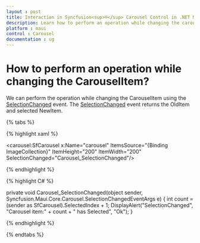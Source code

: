 ```yaml
---
layout : post
title: Interaction in Syncfusion<sup>®</sup> Carousel Control in .NET MAUI.
description: Learn how to perform an operation while changing the carouselItem or Collection in Carousel for .NET MAUI.
platform : maui
control : Carousel
documentation : ug
---
```


# How to perform an operation while changing the CarouselItem?

We can perform the operation while changing the CarouselItem using the [SelectionChanged](https://help.syncfusion.com/cr/maui/Syncfusion.Maui.Carousel.SfCarousel.html#Syncfusion_Maui_Carousel_SfCarousel_SelectionChanged) event. The [SelectionChanged](https://help.syncfusion.com/cr/maui/Syncfusion.Maui.Carousel.SfCarousel.html#Syncfusion_Maui_Carousel_SfCarousel_SelectionChanged) event returns the OldItem and selected NewItem.

{% tabs %}

{% highlight xaml %}

<carousel:SfCarousel x:Name="carousel"
                     ItemsSource="{Binding ImageCollection}"
                     ItemHeight="200"
                     ItemWidth="200"
                     SelectionChanged="Carousel_SelectionChanged"/>

{% endhighlight %}

{% highlight C# %}

private void Carousel_SelectionChanged(object sender, Syncfusion.Maui.Core.Carousel.SelectionChangedEventArgs e)
{
    int count = (sender as SfCarousel).SelectedIndex + 1;
    DisplayAlert("SelectionChanged", "Carousel item:" + count + " has Selected", "Ok");
}

{% endhighlight %}

{% endtabs %}


